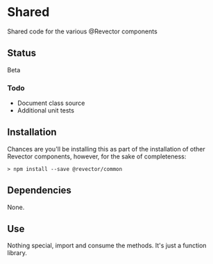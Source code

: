 # Shared

Shared code for the various @Revector components 

## Status

Beta

### Todo

+ Document class source
+ Additional unit tests

## Installation

Chances are you'll be installing this as part of the installation of other Revector components, however, for the sake of completeness:  

```shell
> npm install --save @revector/common
```

## Dependencies

None.

## Use

Nothing special, import and consume the methods. It's just a function library.






